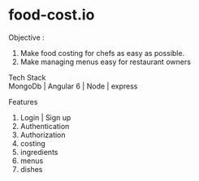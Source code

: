 # food-cost.io
Objective : <br>
1. Make food costing for chefs as easy as possible.
2. Make managing menus easy for restaurant owners


Tech Stack
<br />MongoDb | Angular 6 | Node | express

Features
1. Login | Sign up
2. Authentication
3. Authorization
4. costing
5. ingredients
6. menus
7. dishes

